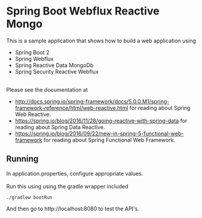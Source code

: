 # Spring Boot Webflux Reactive Mongo

This is a sample application that shows how to build a web application using
 - Spring Boot 2
 - Spring Webflux
 - Spring Reactive Data MongoDb
 - Spring Security Reactive Webflux
 
 
<br/>
Please see the documentation at
    
  - <a>http://docs.spring.io/spring-framework/docs/5.0.0.M1/spring-framework-reference/html/web-reactive.html</a> for reading about Spring Web Reactive.
  - <a>https://spring.io/blog/2016/11/28/going-reactive-with-spring-data</a> for reading about Spring Data Reactive.
  - <a>https://spring.io/blog/2016/09/22/new-in-spring-5-functional-web-framework</a> for reading about Spring Functional Web Framework.

## Running

In application.properties, configure appropriate values.
<br/>
<br/>
Run this using using the gradle wrapper included

```
./gradlew bootRun
```

And then go to http://localhost:8080 to test the API's.
